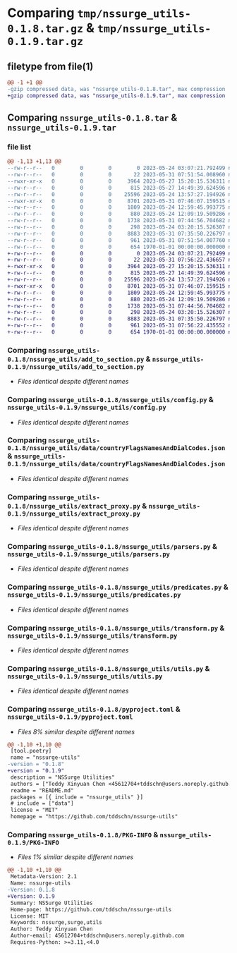 # Comparing `tmp/nssurge_utils-0.1.8.tar.gz` & `tmp/nssurge_utils-0.1.9.tar.gz`

## filetype from file(1)

```diff
@@ -1 +1 @@
-gzip compressed data, was "nssurge_utils-0.1.8.tar", max compression
+gzip compressed data, was "nssurge_utils-0.1.9.tar", max compression
```

## Comparing `nssurge_utils-0.1.8.tar` & `nssurge_utils-0.1.9.tar`

### file list

```diff
@@ -1,13 +1,13 @@
--rw-r--r--   0        0        0        0 2023-05-24 03:07:21.792499 nssurge_utils-0.1.8/README.md
--rw-r--r--   0        0        0       22 2023-05-31 07:51:54.008960 nssurge_utils-0.1.8/nssurge_utils/__init__.py
--rwxr-xr-x   0        0        0     3964 2023-05-27 15:20:15.536311 nssurge_utils-0.1.8/nssurge_utils/add_to_section.py
--rw-r--r--   0        0        0      815 2023-05-27 14:49:39.624596 nssurge_utils-0.1.8/nssurge_utils/config.py
--rw-r--r--   0        0        0    25596 2023-05-24 13:57:27.194926 nssurge_utils-0.1.8/nssurge_utils/data/countryFlagsNamesAndDialCodes.json
--rwxr-xr-x   0        0        0     8701 2023-05-31 07:46:07.159515 nssurge_utils-0.1.8/nssurge_utils/extract_proxy.py
--rw-r--r--   0        0        0     1809 2023-05-24 12:59:45.993775 nssurge_utils-0.1.8/nssurge_utils/parsers.py
--rw-r--r--   0        0        0      880 2023-05-24 12:09:19.509286 nssurge_utils-0.1.8/nssurge_utils/predicates.py
--rw-r--r--   0        0        0     1738 2023-05-31 07:44:56.704682 nssurge_utils-0.1.8/nssurge_utils/transform.py
--rw-r--r--   0        0        0      298 2023-05-24 03:20:15.526307 nssurge_utils-0.1.8/nssurge_utils/types.py
--rw-r--r--   0        0        0     8883 2023-05-31 07:35:50.226797 nssurge_utils-0.1.8/nssurge_utils/utils.py
--rw-r--r--   0        0        0      961 2023-05-31 07:51:54.007760 nssurge_utils-0.1.8/pyproject.toml
--rw-r--r--   0        0        0      654 1970-01-01 00:00:00.000000 nssurge_utils-0.1.8/PKG-INFO
+-rw-r--r--   0        0        0        0 2023-05-24 03:07:21.792499 nssurge_utils-0.1.9/README.md
+-rw-r--r--   0        0        0       22 2023-05-31 07:56:22.436657 nssurge_utils-0.1.9/nssurge_utils/__init__.py
+-rwxr-xr-x   0        0        0     3964 2023-05-27 15:20:15.536311 nssurge_utils-0.1.9/nssurge_utils/add_to_section.py
+-rw-r--r--   0        0        0      815 2023-05-27 14:49:39.624596 nssurge_utils-0.1.9/nssurge_utils/config.py
+-rw-r--r--   0        0        0    25596 2023-05-24 13:57:27.194926 nssurge_utils-0.1.9/nssurge_utils/data/countryFlagsNamesAndDialCodes.json
+-rwxr-xr-x   0        0        0     8701 2023-05-31 07:46:07.159515 nssurge_utils-0.1.9/nssurge_utils/extract_proxy.py
+-rw-r--r--   0        0        0     1809 2023-05-24 12:59:45.993775 nssurge_utils-0.1.9/nssurge_utils/parsers.py
+-rw-r--r--   0        0        0      880 2023-05-24 12:09:19.509286 nssurge_utils-0.1.9/nssurge_utils/predicates.py
+-rw-r--r--   0        0        0     1738 2023-05-31 07:44:56.704682 nssurge_utils-0.1.9/nssurge_utils/transform.py
+-rw-r--r--   0        0        0      298 2023-05-24 03:20:15.526307 nssurge_utils-0.1.9/nssurge_utils/types.py
+-rw-r--r--   0        0        0     8883 2023-05-31 07:35:50.226797 nssurge_utils-0.1.9/nssurge_utils/utils.py
+-rw-r--r--   0        0        0      961 2023-05-31 07:56:22.435552 nssurge_utils-0.1.9/pyproject.toml
+-rw-r--r--   0        0        0      654 1970-01-01 00:00:00.000000 nssurge_utils-0.1.9/PKG-INFO
```

### Comparing `nssurge_utils-0.1.8/nssurge_utils/add_to_section.py` & `nssurge_utils-0.1.9/nssurge_utils/add_to_section.py`

 * *Files identical despite different names*

### Comparing `nssurge_utils-0.1.8/nssurge_utils/config.py` & `nssurge_utils-0.1.9/nssurge_utils/config.py`

 * *Files identical despite different names*

### Comparing `nssurge_utils-0.1.8/nssurge_utils/data/countryFlagsNamesAndDialCodes.json` & `nssurge_utils-0.1.9/nssurge_utils/data/countryFlagsNamesAndDialCodes.json`

 * *Files identical despite different names*

### Comparing `nssurge_utils-0.1.8/nssurge_utils/extract_proxy.py` & `nssurge_utils-0.1.9/nssurge_utils/extract_proxy.py`

 * *Files identical despite different names*

### Comparing `nssurge_utils-0.1.8/nssurge_utils/parsers.py` & `nssurge_utils-0.1.9/nssurge_utils/parsers.py`

 * *Files identical despite different names*

### Comparing `nssurge_utils-0.1.8/nssurge_utils/predicates.py` & `nssurge_utils-0.1.9/nssurge_utils/predicates.py`

 * *Files identical despite different names*

### Comparing `nssurge_utils-0.1.8/nssurge_utils/transform.py` & `nssurge_utils-0.1.9/nssurge_utils/transform.py`

 * *Files identical despite different names*

### Comparing `nssurge_utils-0.1.8/nssurge_utils/utils.py` & `nssurge_utils-0.1.9/nssurge_utils/utils.py`

 * *Files identical despite different names*

### Comparing `nssurge_utils-0.1.8/pyproject.toml` & `nssurge_utils-0.1.9/pyproject.toml`

 * *Files 8% similar despite different names*

```diff
@@ -1,10 +1,10 @@
 [tool.poetry]
 name = "nssurge-utils"
-version = "0.1.8"
+version = "0.1.9"
 description = "NSSurge Utilities"
 authors = ["Teddy Xinyuan Chen <45612704+tddschn@users.noreply.github.com>"]
 readme = "README.md"
 packages = [{ include = "nssurge_utils" }]
 # include = ["data"]
 license = "MIT"
 homepage = "https://github.com/tddschn/nssurge-utils"
```

### Comparing `nssurge_utils-0.1.8/PKG-INFO` & `nssurge_utils-0.1.9/PKG-INFO`

 * *Files 1% similar despite different names*

```diff
@@ -1,10 +1,10 @@
 Metadata-Version: 2.1
 Name: nssurge-utils
-Version: 0.1.8
+Version: 0.1.9
 Summary: NSSurge Utilities
 Home-page: https://github.com/tddschn/nssurge-utils
 License: MIT
 Keywords: nssurge,surge,utils
 Author: Teddy Xinyuan Chen
 Author-email: 45612704+tddschn@users.noreply.github.com
 Requires-Python: >=3.11,<4.0
```

